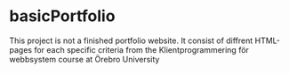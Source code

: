 # basicPortfolio
This project is not a finished portfolio website. It consist of diffrent HTML-pages for each specific criteria from the Klientprogrammering för webbsystem course at Örebro University
